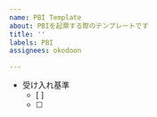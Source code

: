 ```yaml
---
name: PBI Template
about: PBIを起票する際のテンプレートです
title: ''
labels: PBI
assignees: okodoon

---
```


- 受け入れ基準
  - [ ] 
  - [ ]
